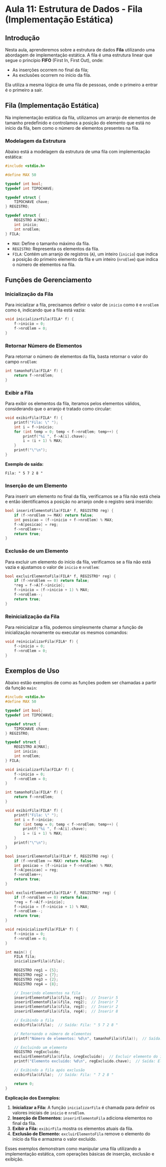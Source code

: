# Aula 11: Estrutura de Dados - Fila (Implementação Estática)

## Introdução
Nesta aula, aprenderemos sobre a estrutura de dados **Fila** utilizando uma abordagem de implementação estática. A fila é uma estrutura linear que segue o princípio **FIFO** (First In, First Out), onde:

- As inserções ocorrem no final da fila;
- As exclusões ocorrem no início da fila.

Ela utiliza a mesma lógica de uma fila de pessoas, onde o primeiro a entrar é o primeiro a sair.

## Fila (Implementação Estática)
Na implementação estática da fila, utilizamos um arranjo de elementos de tamanho predefinido e controlamos a posição do elemento que está no início da fila, bem como o número de elementos presentes na fila.

### Modelagem da Estrutura
Abaixo está a modelagem da estrutura de uma fila com implementação estática:

```c
#include <stdio.h>

#define MAX 50

typedef int bool;
typedef int TIPOCHAVE;

typedef struct {
    TIPOCHAVE chave;
} REGISTRO;

typedef struct {
    REGISTRO A[MAX];
    int inicio;
    int nroElem;
} FILA;
```

- `MAX`: Define o tamanho máximo da fila.
- `REGISTRO`: Representa os elementos da fila.
- `FILA`: Contém um arranjo de registros (`A`), um inteiro (`inicio`) que indica a posição do primeiro elemento da fila e um inteiro (`nroElem`) que indica o número de elementos na fila.

## Funções de Gerenciamento
### Inicialização da Fila
Para inicializar a fila, precisamos definir o valor de `inicio` como `0` e `nroElem` como `0`, indicando que a fila está vazia:

```c
void inicializarFila(FILA* f) {
    f->inicio = 0;
    f->nroElem = 0;
}
```

### Retornar Número de Elementos
Para retornar o número de elementos da fila, basta retornar o valor do campo `nroElem`:

```c
int tamanhoFila(FILA* f) {
    return f->nroElem;
}
```

### Exibir a Fila
Para exibir os elementos da fila, iteramos pelos elementos válidos, considerando que o arranjo é tratado como circular:

```c
void exibirFila(FILA* f) {
    printf("Fila: \" ");
    int i = f->inicio;
    for (int temp = 0; temp < f->nroElem; temp++) {
        printf("%i ", f->A[i].chave);
        i = (i + 1) % MAX;
    }
    printf("\"\n");
}
```

**Exemplo de saída:**
```
Fila: " 5 7 2 8 "
```

### Inserção de um Elemento
Para inserir um elemento no final da fila, verificamos se a fila não está cheia e então identificamos a posição no arranjo onde o registro será inserido:

```c
bool inserirElementoFila(FILA* f, REGISTRO reg) {
    if (f->nroElem >= MAX) return false;
    int posicao = (f->inicio + f->nroElem) % MAX;
    f->A[posicao] = reg;
    f->nroElem++;
    return true;
}
```

### Exclusão de um Elemento
Para excluir um elemento do início da fila, verificamos se a fila não está vazia e ajustamos o valor de `inicio` e `nroElem`:

```c
bool excluirElementoFila(FILA* f, REGISTRO* reg) {
    if (f->nroElem == 0) return false;
    *reg = f->A[f->inicio];
    f->inicio = (f->inicio + 1) % MAX;
    f->nroElem--;
    return true;
}
```

### Reinicialização da Fila
Para reinicializar a fila, podemos simplesmente chamar a função de inicialização novamente ou executar os mesmos comandos:

```c
void reinicializarFila(FILA* f) {
    f->inicio = 0;
    f->nroElem = 0;
}
```

## Exemplos de Uso
Abaixo estão exemplos de como as funções podem ser chamadas a partir da função `main`:

```c
#include <stdio.h>
#define MAX 50

typedef int bool;
typedef int TIPOCHAVE;

typedef struct {
    TIPOCHAVE chave;
} REGISTRO;

typedef struct {
    REGISTRO A[MAX];
    int inicio;
    int nroElem;
} FILA;

void inicializarFila(FILA* f) {
    f->inicio = 0;
    f->nroElem = 0;
}

int tamanhoFila(FILA* f) {
    return f->nroElem;
}

void exibirFila(FILA* f) {
    printf("Fila: \" ");
    int i = f->inicio;
    for (int temp = 0; temp < f->nroElem; temp++) {
        printf("%i ", f->A[i].chave);
        i = (i + 1) % MAX;
    }
    printf("\"\n");
}

bool inserirElementoFila(FILA* f, REGISTRO reg) {
    if (f->nroElem >= MAX) return false;
    int posicao = (f->inicio + f->nroElem) % MAX;
    f->A[posicao] = reg;
    f->nroElem++;
    return true;
}

bool excluirElementoFila(FILA* f, REGISTRO* reg) {
    if (f->nroElem == 0) return false;
    *reg = f->A[f->inicio];
    f->inicio = (f->inicio + 1) % MAX;
    f->nroElem--;
    return true;
}

void reinicializarFila(FILA* f) {
    f->inicio = 0;
    f->nroElem = 0;
}

int main() {
    FILA fila;
    inicializarFila(&fila);

    REGISTRO reg1 = {5};
    REGISTRO reg2 = {7};
    REGISTRO reg3 = {2};
    REGISTRO reg4 = {8};

    // Inserindo elementos na fila
    inserirElementoFila(&fila, reg1);  // Inserir 5
    inserirElementoFila(&fila, reg2);  // Inserir 7
    inserirElementoFila(&fila, reg3);  // Inserir 2
    inserirElementoFila(&fila, reg4);  // Inserir 8

    // Exibindo a fila
    exibirFila(&fila);  // Saída: Fila: " 5 7 2 8 "

    // Retornando o número de elementos
    printf("Número de elementos: %d\n", tamanhoFila(&fila));  // Saída: Número de elementos: 4

    // Excluindo um elemento
    REGISTRO regExcluido;
    excluirElementoFila(&fila, &regExcluido);  // Excluir elemento do início (5)
    printf("Elemento excluído: %d\n", regExcluido.chave);  // Saída: Elemento excluído: 5

    // Exibindo a fila após exclusão
    exibirFila(&fila);  // Saída: Fila: " 7 2 8 "

    return 0;
}
```

**Explicação dos Exemplos:**
1. **Inicializar a Fila:** A função `inicializarFila` é chamada para definir os valores iniciais de `inicio` e `nroElem`.
2. **Inserção de Elementos:** `inserirElementoFila` adiciona elementos no final da fila.
3. **Exibir a Fila:** `exibirFila` mostra os elementos atuais da fila.
4. **Exclusão de Elemento:** `excluirElementoFila` remove o elemento do início da fila e armazena o valor excluído.

Esses exemplos demonstram como manipular uma fila utilizando a implementação estática, com operações básicas de inserção, exclusão e exibição.